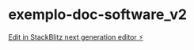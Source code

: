 # exemplo-doc-software_v2

[Edit in StackBlitz next generation editor ⚡️](https://stackblitz.com/~/github.com/lordjack/exemplo-doc-software_v2)